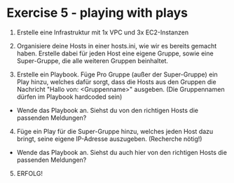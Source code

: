 # Exercise 5 - playing with plays

1. Erstelle eine Infrastruktur mit 1x VPC und 3x EC2-Instanzen

2. Organisiere deine Hosts in einer hosts.ini, wie wir es bereits gemacht haben. Erstelle dabei für jeden Host eine eigene Gruppe, sowie eine Super-Gruppe, die alle weiteren Gruppen beinhaltet.

3. Erstelle ein Playbook. Füge Pro Gruppe (außer der Super-Gruppe) ein Play hinzu, welches dafür sorgt, dass die Hosts aus den Gruppen die Nachricht "Hallo von: \<Gruppenname\>" ausgeben. (Die Gruppennamen dürfen im Playbook hardcoded sein)
 - Wende das Playbook an. Siehst du von den richtigen Hosts die passenden Meldungen?

4. Füge ein Play für die Super-Gruppe hinzu, welches jeden Host dazu bringt, seine eigene IP-Adresse auszugeben. (Recherche nötig!)
 - Wende das Playbook an. Siehst du auch hier von den richtigen Hosts die passenden Meldungen?

5. ERFOLG!